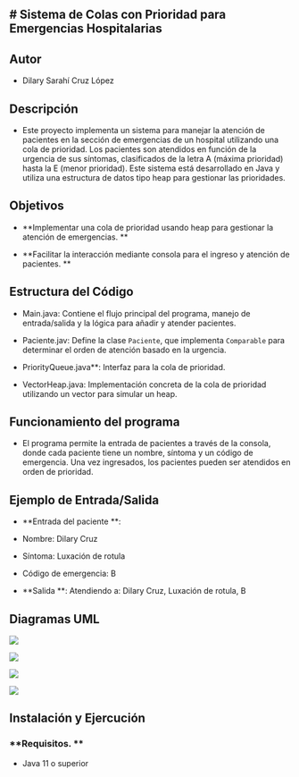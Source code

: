 ## # Sistema de Colas con Prioridad para Emergencias Hospitalarias



## Autor

- Dilary Sarahí Cruz López



## Descripción

- Este proyecto implementa un sistema para manejar la atención de pacientes en la sección de emergencias de un hospital utilizando una cola de prioridad. Los pacientes son atendidos en función de la urgencia de sus síntomas, clasificados de la letra A (máxima prioridad) hasta la E (menor prioridad). Este sistema está desarrollado en Java y utiliza una estructura de datos tipo heap para gestionar las prioridades.

## Objetivos

- **Implementar una cola de prioridad usando heap para gestionar la atención de emergencias. **

- **Facilitar la interacción mediante consola para el ingreso y atención de pacientes. **
  
  

## Estructura del Código

- Main.java: Contiene el flujo principal del programa, manejo de entrada/salida y la lógica para añadir y atender pacientes. 

- Paciente.jav: Define la clase `Paciente`, que implementa `Comparable` para determinar el orden de atención basado en la urgencia.

- PriorityQueue.java**: Interfaz para la cola de prioridad.

- VectorHeap.java: Implementación concreta de la cola de prioridad utilizando un vector para simular un heap.



## Funcionamiento del programa

- El programa permite la entrada de pacientes a través de la consola, donde cada paciente tiene un nombre, síntoma y un código de emergencia. Una vez ingresados, los pacientes pueden ser atendidos en orden de prioridad.



## Ejemplo de Entrada/Salida

- **Entrada del paciente **:

- Nombre: Dilary Cruz

- Síntoma: Luxación de rotula

- Código de emergencia: B

- **Salida **: Atendiendo a: Dilary Cruz, Luxación de rotula, B



## Diagramas UML

![](C:\Users\dilar\OneDrive\Desktop\New\MainUML.png)

![](C:\Users\dilar\OneDrive\Desktop\New\VectorHeapUML.png)

![](C:\Users\dilar\OneDrive\Desktop\New\PacienteUML.png)

![](C:\Users\dilar\OneDrive\Desktop\New\InterfaceUML.png)





## Instalación y Ejercución



### **Requisitos. **

- Java  11 o superior



### 




